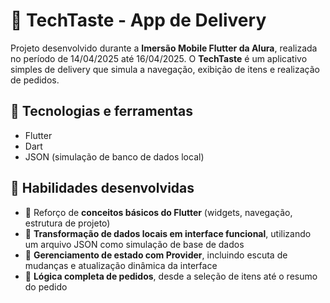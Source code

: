 # 🍔 TechTaste - App de Delivery

Projeto desenvolvido durante a **Imersão Mobile Flutter da Alura**, realizada no período de 14/04/2025 até 16/04/2025. O **TechTaste** é um aplicativo simples de delivery que simula a navegação, exibição de itens e realização de pedidos.

## 🚀 Tecnologias e ferramentas

- Flutter
- Dart
- JSON (simulação de banco de dados local)

## 🧠 Habilidades desenvolvidas

- 🔁 Reforço de **conceitos básicos do Flutter** (widgets, navegação, estrutura de projeto)
- 📄 **Transformação de dados locais em interface funcional**, utilizando um arquivo JSON como simulação de base de dados
- 🔧 **Gerenciamento de estado com Provider**, incluindo escuta de mudanças e atualização dinâmica da interface
- 🧾 **Lógica completa de pedidos**, desde a seleção de itens até o resumo do pedido
